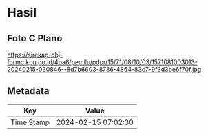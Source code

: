 # Hasil

## Foto C Plano

https://sirekap-obj-formc.kpu.go.id/4ba6/pemilu/pdpr/15/71/08/10/03/1571081003013-20240215-030846--8d7b6603-8736-4864-83c7-9f3d3be6f70f.jpg


## Metadata

| Key        | Value               |
| ---------- | ------------------- |
| Time Stamp | 2024-02-15 07:02:30 |



